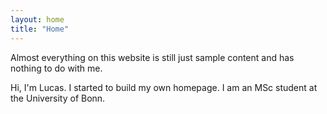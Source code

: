 ```yaml
---
layout: home
title: "Home"
---
```


Almost everything on this website is still just sample content and has nothing to do with me.

Hi, I'm Lucas. I started to build my own homepage. I am an MSc student at the University of Bonn.

